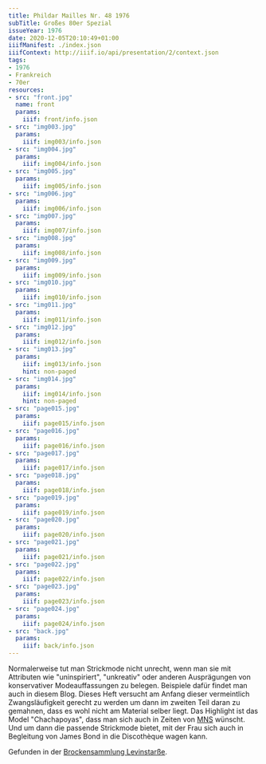 ```yaml
---
title: Phildar Mailles Nr. 48 1976
subTitle: Großes 80er Spezial
issueYear: 1976
date: 2020-12-05T20:10:49+01:00
iiifManifest: ./index.json
iiifContext: http://iiif.io/api/presentation/2/context.json
tags:
- 1976
- Frankreich
- 70er
resources:
- src: "front.jpg"
  name: front
  params:
    iiif: front/info.json
- src: "img003.jpg"
  params:
    iiif: img003/info.json
- src: "img004.jpg"
  params:
    iiif: img004/info.json
- src: "img005.jpg"
  params:
    iiif: img005/info.json
- src: "img006.jpg"
  params:
    iiif: img006/info.json
- src: "img007.jpg"
  params:
    iiif: img007/info.json
- src: "img008.jpg"
  params:
    iiif: img008/info.json
- src: "img009.jpg"
  params:
    iiif: img009/info.json
- src: "img010.jpg"
  params:
    iiif: img010/info.json
- src: "img011.jpg"
  params:
    iiif: img011/info.json
- src: "img012.jpg"
  params:
    iiif: img012/info.json
- src: "img013.jpg"
  params:
    iiif: img013/info.json
    hint: non-paged
- src: "img014.jpg"
  params:
    iiif: img014/info.json
    hint: non-paged
- src: "page015.jpg"
  params:
    iiif: page015/info.json
- src: "page016.jpg"
  params:
    iiif: page016/info.json
- src: "page017.jpg"
  params:
    iiif: page017/info.json
- src: "page018.jpg"
  params:
    iiif: page018/info.json
- src: "page019.jpg"
  params:
    iiif: page019/info.json
- src: "page020.jpg"
  params:
    iiif: page020/info.json
- src: "page021.jpg"
  params:
    iiif: page021/info.json
- src: "page022.jpg"
  params:
    iiif: page022/info.json
- src: "page023.jpg"
  params:
    iiif: page023/info.json
- src: "page024.jpg"
  params:
    iiif: page024/info.json
- src: "back.jpg"
  params:
    iiif: back/info.json
---
```

Normalerweise tut man Strickmode nicht unrecht, wenn man sie mit Attributen wie "uninspiriert", "unkreativ" oder anderen Ausprägungen von konservativer Modeauffassungen zu belegen.<!--more-->
Beispiele dafür findet man auch in diesem Blog. Dieses Heft versucht am Anfang dieser vermeintlich Zwangsläufigkeit gerecht zu werden um dann im zweiten Teil daran zu gemahnen, dass es wohl nicht am Material selber liegt. Das Highlight ist das Model "Chachapoyas", dass man sich auch in Zeiten von [MNS](https://de.wikipedia.org/wiki/Mund-Nasen-Schutz) wünscht. Und um dann die passende Strickmode bietet, mit der Frau sich auch in Begleitung von James Bond in die Discothèque wagen kann.

<div class="source">Gefunden in der <a href="https://www.neue-arbeit-brockensammlung.de/geschaefte/gebrauchtmoebelkaufhaus/">Brockensammlung Levinstarße</a>.</div>
